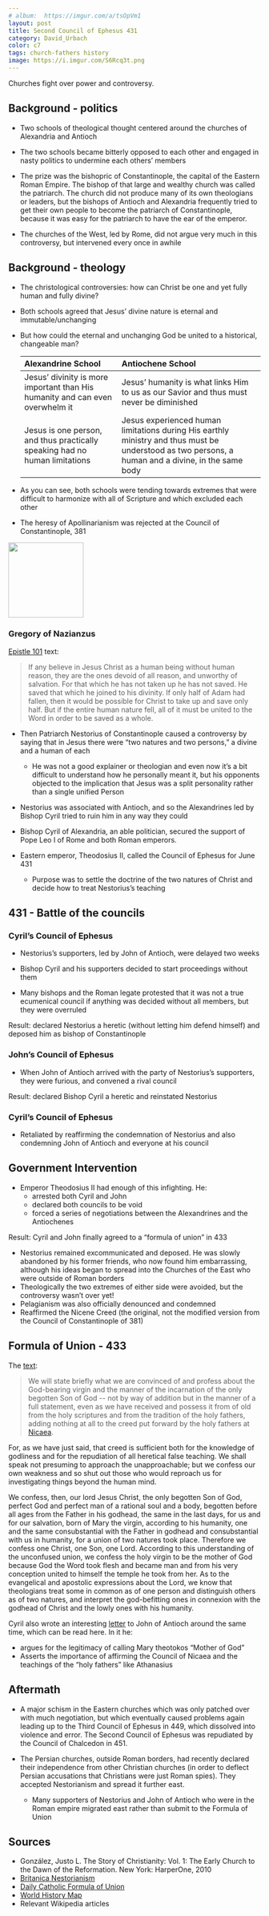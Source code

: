 ```yaml
---
# album:  https://imgur.com/a/tsOpVm1
layout: post
title: Second Council of Ephesus 431
category: David_Urbach
color: c7
tags: church-fathers history
image: https://i.imgur.com/S6Rcq3t.png
---
```

Churches fight over power and controversy.
<!--more-->

## Background - politics

- Two schools of theological thought centered around the churches of Alexandria and Antioch

- The two schools became bitterly opposed to each other and engaged in nasty politics to undermine each others’ members

- The prize was the bishopric of Constantinople, the capital of the Eastern Roman Empire. The bishop of that large and wealthy church was called the patriarch. The church did not produce many of its own theologians or leaders, but the bishops of Antioch and Alexandria frequently tried to get their own people to become the patriarch of Constantinople, because it was easy for the patriarch to have the ear of the emperor.

- The churches of the West, led by Rome, did not argue very much in this controversy, but intervened every once in awhile

## Background - theology

- The christological controversies: how can Christ be one and yet fully human and fully divine?

- Both schools agreed that Jesus’ divine nature is eternal and immutable/unchanging

- But how could the eternal and unchanging God be united to a historical, changeable man?

  Alexandrine School | Antiochene School
  :--- | :---
  Jesus’ divinity is more important than His humanity and can even overwhelm it | Jesus’ humanity is what links Him to us as our Savior and thus must never be diminished
  Jesus is one person, and thus practically speaking had no human limitations | Jesus experienced human limitations during His earthly ministry and thus must be understood as two persons, a human and a divine, in the same body

- As you can see, both schools were tending towards extremes that were difficult to harmonize with all of Scripture and which excluded each other

- The heresy of Apollinarianism was rejected at the Council of Constantinople, 381

[<img src="https://i.imgur.com/n0OBrLt.png" width="150" />][Gregory of Nazianzus]

### Gregory of Nazianzus

[Epistle 101] text:

> If any believe in Jesus Christ as a human being without human reason, they are the ones devoid of all reason, and unworthy of salvation. For that which he has not taken up he has not saved. He saved that which he joined to his divinity. If only half of Adam had fallen, then it would be possible for Christ to take up and save only half. But if the entire human nature fell, all of it must be united to the Word in order to be saved as a whole.

- Then Patriarch Nestorius of Constantinople caused a controversy by saying that in Jesus there were “two natures and two persons,” a divine and a human of each

  - He was not a good explainer or theologian and even now it’s a bit difficult to understand how he personally meant it, but his opponents objected to the implication that Jesus was a split personality rather than a single unified Person

- Nestorius was associated with Antioch, and so the Alexandrines led by Bishop Cyril tried to ruin him in any way they could

- Bishop Cyril of Alexandria, an able politician, secured the support of Pope Leo I of Rome and both Roman emperors.

- Eastern emperor, Theodosius II, called the Council of Ephesus for June 431

  - Purpose was to settle the doctrine of the two natures of Christ and decide how to treat Nestorius’s teaching

## 431 - Battle of the councils

### Cyril’s Council of Ephesus

- Nestorius’s supporters, led by John of Antioch, were delayed two weeks

- Bishop Cyril and his supporters decided to start proceedings without them

- Many bishops and the Roman legate protested that it was not a true ecumenical council if anything was decided without all members, but they were overruled

Result: declared Nestorius a heretic (without letting him defend himself) and deposed him as bishop of Constantinople

### John’s Council of Ephesus

- When John of Antioch arrived with the party of Nestorius’s supporters, they were furious, and convened a rival council

Result: declared Bishop Cyril a heretic and reinstated Nestorius

### Cyril’s Council of Ephesus

- Retaliated by reaffirming the condemnation of Nestorius and also condemning John of Antioch and everyone at his council

## Government Intervention

- Emperor Theodosius II had enough of this infighting. He:
  - arrested both Cyril and John
  - declared both councils to be void
  - forced a series of negotiations between the Alexandrines and the Antiochenes

Result: Cyril and John finally agreed to a “formula of union” in 433

- Nestorius remained excommunicated and deposed. He was slowly abandoned by his former friends, who now found him embarrassing, although his ideas began to spread into the Churches of the East who were outside of Roman borders
- Theologically the two extremes of either side were avoided, but the controversy wasn’t over yet!
- Pelagianism was also officially denounced and condemned
- Reaffirmed the Nicene Creed (the original, not the modified version from the Council of Constantinople of 381)

## Formula of Union - 433
The [text][Formula of Union]:

> We will state briefly what we are convinced of and profess about the God-bearing virgin and the manner of the incarnation of the only begotten Son of God --
not by way of addition but in the manner of a full statement, even as we have received and possess it from of old from
the holy scriptures and from
the tradition of the holy fathers,
adding nothing at all to the creed put forward by the holy fathers at [Nicaea].

For, as we have just said, that creed is sufficient both for the knowledge of godliness and for the repudiation of all heretical false teaching. We shall speak not presuming to approach the unapproachable; but we confess our own weakness and so shut out those who would reproach us for investigating things beyond the human mind.

We confess, then, our lord Jesus Christ, the only begotten Son of God, perfect God and perfect man of a rational soul and a body, begotten before all ages from the Father in his godhead, the same in the last days, for us and for our salvation, born of Mary the virgin, according to his humanity, one and the same consubstantial with the Father in godhead and consubstantial with us in humanity, for a union of two natures took place. Therefore we confess one Christ, one Son, one Lord. According to this understanding of the unconfused union, we confess the holy virgin to be the mother of God because God the Word took flesh and became man and from his very conception united to himself the temple he took from her. As to the evangelical and apostolic expressions about the Lord, we know that theologians treat some in common as of one person and distinguish others as of two natures, and interpret the god-befitting ones in connexion with the godhead of Christ and the lowly ones with his humanity.

Cyril also wrote an interesting [letter][Cyril letter] to John of Antioch around the same time, which can be read here. In it he:
- argues for the legitimacy of calling Mary theotokos “Mother of God”
- Asserts the importance of affirming the Council of Nicaea and the teachings of the “holy fathers” like Athanasius

## Aftermath
- A major schism in the Eastern churches which was only patched over with much negotiation, but which eventually caused problems again leading up to the Third Council of Ephesus in 449, which dissolved into violence and error. The Second Council of Ephesus was repudiated by the Council of Chalcedon in 451.

- The Persian churches, outside Roman borders, had recently declared their independence from other Christian churches (in order to deflect Persian accusations that Christians were just Roman spies). They accepted Nestorianism and spread it further east.

  - Many supporters of Nestorius and John of Antioch who were in the Roman empire migrated east rather than submit to the Formula of Union

## Sources

- González, Justo L. The Story of Christianity: Vol. 1: The Early Church to the Dawn of the Reformation. New York: HarperOne, 2010
- [Britanica Nestorianism](https://www.britannica.com/topic/Nestorianism)
- [Daily Catholic Formula of Union][Formula of Union]
- [World History Map](https://www.worldhistory.org/map/)
- Relevant Wikipedia articles


[Cyril letter]: http://www.dailycatholic.org/history/3ecumen3.htm#Letter%20of%20Cyril%20to%20John%20of%20Antioch%20about%20peace
[Nicaea]: https://www.britannica.com/topic/Nicene-Creed
[Formula of Union]: http://www.dailycatholic.org/history/3ecumen3.htm#Formula%20of%20union%20between%20Cyrill%20and%20John%20of%20Antioch
[Gregory of Nazianzus]: https://docs.google.com/document/d/1uOAYMib56x33cdgsK83x6UwANiCdT3KHCWjr-TkKhHA/edit?pli=1#heading=h.foaip8g4t4k
[Epistle 101]: https://www.newadvent.org/fathers/3103a.htm

